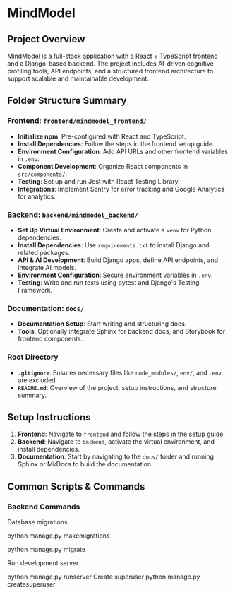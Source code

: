 # **MindModel**

## **Project Overview**
MindModel is a full-stack application with a React + TypeScript frontend and a Django-based backend. The project includes AI-driven cognitive profiling tools, API endpoints, and a structured frontend architecture to support scalable and maintainable development.

## **Folder Structure Summary**

### **Frontend: `frontend/mindmodel_frontend/`**
- **Initialize npm**: Pre-configured with React and TypeScript.
- **Install Dependencies**: Follow the steps in the frontend setup guide.
- **Environment Configuration**: Add API URLs and other frontend variables in `.env`.
- **Component Development**: Organize React components in `src/components/`.
- **Testing**: Set up and run Jest with React Testing Library.
- **Integrations**: Implement Sentry for error tracking and Google Analytics for analytics.

### **Backend: `backend/mindmodel_backend/`**
- **Set Up Virtual Environment**: Create and activate a `venv` for Python dependencies.
- **Install Dependencies**: Use `requirements.txt` to install Django and related packages.
- **API & AI Development**: Build Django apps, define API endpoints, and integrate AI models.
- **Environment Configuration**: Secure environment variables in `.env`.
- **Testing**: Write and run tests using pytest and Django's Testing Framework.

### **Documentation: `docs/`**
- **Documentation Setup**: Start writing and structuring docs.
- **Tools**: Optionally integrate Sphinx for backend docs, and Storybook for frontend components.

### **Root Directory**
- **`.gitignore`**: Ensures necessary files like `node_modules/`, `env/`, and `.env` are excluded.
- **`README.md`**: Overview of the project, setup instructions, and structure summary.

## **Setup Instructions**
1. **Frontend**: Navigate to `frontend` and follow the steps in the setup guide.
2. **Backend**: Navigate to `backend`, activate the virtual environment, and install dependencies.
3. **Documentation**: Start by navigating to the `docs/` folder and running Sphinx or MkDocs to build the documentation.

## **Common Scripts & Commands**

### **Backend Commands**

Database migrations

python manage.py makemigrations

python manage.py migrate

Run development server

python manage.py runserver
Create superuser
python manage.py createsuperuser